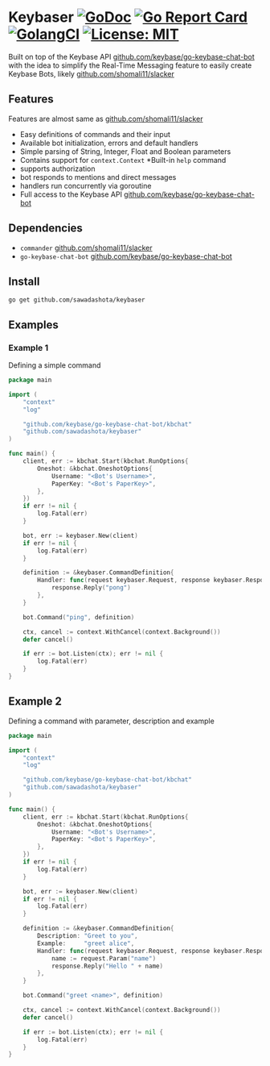 Keybaser [![GoDoc](https://godoc.org/github.com/sawadashota/keybaser?status.svg)](https://godoc.org/github.com/sawadashota/keybaser) [![Go Report Card](https://goreportcard.com/badge/github.com/sawadashota/keybaser)](https://goreportcard.com/report/github.com/sawadashota/keybaser) [![GolangCI](https://golangci.com/badges/github.com/sawadashota/keybaser.svg)](https://golangci.com/r/github.com/sawadashota/keybaser)
 [![License: MIT](https://img.shields.io/badge/License-MIT-yellow.svg)](https://opensource.org/licenses/MIT)
===

Built on top of the Keybase API [github.com/keybase/go-keybase-chat-bot](https://github.com/keybase/go-keybase-chat-bot) with the idea to simplify the Real-Time Messaging feature to easily create Keybase Bots, likely [github.com/shomali11/slacker](https://github.com/shomali11/slacker)

Features
---

Features are almost same as [github.com/shomali11/slacker](https://github.com/shomali11/slacker) 

* Easy definitions of commands and their input
* Available bot initialization, errors and default handlers
* Simple parsing of String, Integer, Float and Boolean parameters
* Contains support for `context.Context`
*Built-in `help` command
* supports authorization
* bot responds to mentions and direct messages
* handlers run concurrently via goroutine
* Full access to the Keybase API [github.com/keybase/go-keybase-chat-bot](https://github.com/keybase/go-keybase-chat-bot)

Dependencies
---

* `commander` [github.com/shomali11/slacker](https://github.com/shomali11/slacker)
* `go-keybase-chat-bot` [github.com/keybase/go-keybase-chat-bot](https://github.com/keybase/go-keybase-chat-bot)

Install
---

```
go get github.com/sawadashota/keybaser
```

Examples
---

### Example 1

Defining a simple command

```go
package main

import (
	"context"
	"log"

	"github.com/keybase/go-keybase-chat-bot/kbchat"
	"github.com/sawadashota/keybaser"
)

func main() {
	client, err := kbchat.Start(kbchat.RunOptions{
		Oneshot: &kbchat.OneshotOptions{
			Username: "<Bot's Username>",
			PaperKey: "<Bot's PaperKey>",
		},
	})
	if err != nil {
		log.Fatal(err)
	}

	bot, err := keybaser.New(client)
	if err != nil {
		log.Fatal(err)
	}

	definition := &keybaser.CommandDefinition{
		Handler: func(request keybaser.Request, response keybaser.ResponseWriter) {
			response.Reply("pong")
		},
	}

	bot.Command("ping", definition)

	ctx, cancel := context.WithCancel(context.Background())
	defer cancel()

	if err := bot.Listen(ctx); err != nil {
		log.Fatal(err)
	}
}
```

Example 2
---

Defining a command with parameter, description and example

```go
package main

import (
	"context"
	"log"

	"github.com/keybase/go-keybase-chat-bot/kbchat"
	"github.com/sawadashota/keybaser"
)

func main() {
	client, err := kbchat.Start(kbchat.RunOptions{
		Oneshot: &kbchat.OneshotOptions{
			Username: "<Bot's Username>",
			PaperKey: "<Bot's PaperKey>",
		},
	})
	if err != nil {
		log.Fatal(err)
	}

	bot, err := keybaser.New(client)
	if err != nil {
		log.Fatal(err)
	}

	definition := &keybaser.CommandDefinition{
		Description: "Greet to you",
		Example:     "greet alice",
		Handler: func(request keybaser.Request, response keybaser.ResponseWriter) {
			name := request.Param("name")
			response.Reply("Hello " + name)
		},
	}

	bot.Command("greet <name>", definition)

	ctx, cancel := context.WithCancel(context.Background())
	defer cancel()

	if err := bot.Listen(ctx); err != nil {
		log.Fatal(err)
	}
}
```